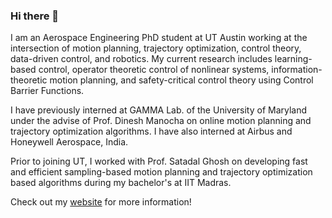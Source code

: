 ### Hi there 👋

<!--
**Vrushabh27/Vrushabh27** is a ✨ _special_ ✨ repository because its `README.md` (this file) appears on your GitHub profile.

Here are some ideas to get you started:

- 🔭 I’m currently working on ...
- 🌱 I’m currently learning ...
- 👯 I’m looking to collaborate on ...
- 🤔 I’m looking for help with ...
- 💬 Ask me about ...
- 📫 How to reach me: ...
- 😄 Pronouns: ...
- ⚡ Fun fact: ...
-->
I am an Aerospace Engineering PhD student at UT Austin working at the intersection of motion planning, trajectory optimization, control theory, data-driven control, and robotics. My current research includes learning-based control, operator theoretic control of nonlinear systems, information-theoretic motion planning, and safety-critical control theory using Control Barrier Functions.

I have previously interned at GAMMA Lab. of the University of Maryland under the advise of Prof. Dinesh Manocha on online motion planning and trajectory optimization algorithms. I have also interned at Airbus and Honeywell Aerospace, India.

Prior to joining UT, I worked with Prof. Satadal Ghosh on developing fast and efficient sampling-based motion planning and trajectory optimization based algorithms during my bachelor's at IIT Madras.

Check out my [website](https://vrushabh27.github.io/vrushabh_zinage/) for more information!
